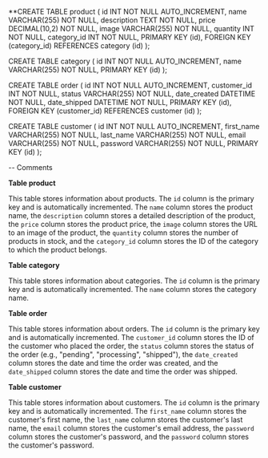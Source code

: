 **CREATE TABLE product (
  id INT NOT NULL AUTO_INCREMENT,
  name VARCHAR(255) NOT NULL,
  description TEXT NOT NULL,
  price DECIMAL(10,2) NOT NULL,
  image VARCHAR(255) NOT NULL,
  quantity INT NOT NULL,
  category_id INT NOT NULL,
  PRIMARY KEY (id),
  FOREIGN KEY (category_id) REFERENCES category (id)
);

CREATE TABLE category (
  id INT NOT NULL AUTO_INCREMENT,
  name VARCHAR(255) NOT NULL,
  PRIMARY KEY (id)
);

CREATE TABLE order (
  id INT NOT NULL AUTO_INCREMENT,
  customer_id INT NOT NULL,
  status VARCHAR(255) NOT NULL,
  date_created DATETIME NOT NULL,
  date_shipped DATETIME NOT NULL,
  PRIMARY KEY (id),
  FOREIGN KEY (customer_id) REFERENCES customer (id)
);

CREATE TABLE customer (
  id INT NOT NULL AUTO_INCREMENT,
  first_name VARCHAR(255) NOT NULL,
  last_name VARCHAR(255) NOT NULL,
  email VARCHAR(255) NOT NULL,
  password VARCHAR(255) NOT NULL,
  PRIMARY KEY (id)
);

-- Comments

**Table product**

This table stores information about products. The `id` column is the primary key and is automatically incremented. The `name` column stores the product name, the `description` column stores a detailed description of the product, the `price` column stores the product price, the `image` column stores the URL to an image of the product, the `quantity` column stores the number of products in stock, and the `category_id` column stores the ID of the category to which the product belongs.

**Table category**

This table stores information about categories. The `id` column is the primary key and is automatically incremented. The `name` column stores the category name.

**Table order**

This table stores information about orders. The `id` column is the primary key and is automatically incremented. The `customer_id` column stores the ID of the customer who placed the order, the `status` column stores the status of the order (e.g., "pending", "processing", "shipped"), the `date_created` column stores the date and time the order was created, and the `date_shipped` column stores the date and time the order was shipped.

**Table customer**

This table stores information about customers. The `id` column is the primary key and is automatically incremented. The `first_name` column stores the customer's first name, the `last_name` column stores the customer's last name, the `email` column stores the customer's email address, the `password` column stores the customer's password, and the `password` column stores the customer's password.